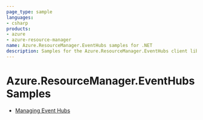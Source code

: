```yaml
---
page_type: sample
languages:
- csharp
products:
- azure
- azure-resource-manager
name: Azure.ResourceManager.EventHubs samples for .NET
description: Samples for the Azure.ResourceManager.EventHubs client library
---
```


# Azure.ResourceManager.EventHubs Samples

- [Managing Event Hubs](https://github.com/Azure/azure-sdk-for-net/blob/main/sdk/eventhub/Azure.ResourceManager.EventHubs/samples/Sample1_ManagingEventHubs.md)